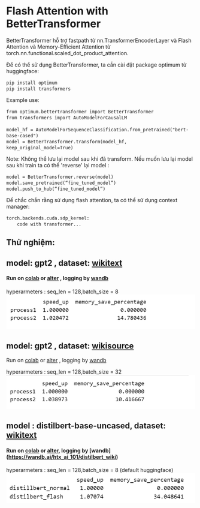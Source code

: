 # Flash Attention with BetterTransformer
BetterTransformer hỗ trợ fastpath từ nn.TransformerEncoderLayer và Flash Attention và Memory-Efficient Attention từ torch.nn.functional.scaled_dot_product_attention.

Để có thể sử dụng BetterTransformer, ta cần cài đặt package optimum từ huggingface:
```
pip install optimum
pip install transformers
```

Example use:
```
from optimum.bettertransformer import BetterTransformer
from transformers import AutoModelForCausalLM

model_hf = AutoModelForSequenceClassification.from_pretrained("bert-base-cased")
model = BetterTransformer.transform(model_hf, keep_original_model=True)
```

Note: Không thể lưu lại model sau khi đã transform. Nếu muốn lưu lại model sau khi train ta có thể 'reverse' lại model :
```
model = BetterTransformer.reverse(model)
model.save_pretrained(“fine_tuned_model”)
model.push_to_hub(“fine_tuned_model”) 
```

Để chắc chắn rằng sử dụng flash attention, ta có thể sử dụng context manager:
```
torch.backends.cuda.sdp_kernel:
    code with transformer...
```


## Thử nghiệm:
## model: gpt2 , dataset: [wikitext](https://huggingface.co/datasets/wikitext/viewer/wikitext-2-raw-v1) 

#### Run on [colab](../notebook/gpt2_wiki_2.ipynb) or [alter](https://colab.research.google.com/drive/11OpCKeOj0XoNt1XPsrnrF2qCPDzmn2kn#scrollTo=k8KPQp_DUSMe) , logging by [wandb](https://wandb.ai/htx_ai_101/gpt2_wiki_2?workspace=user-pepoo20) 

hyperarmeters : seq_len = 128,batch_size = 8 
![gpt2_wikitext](../scr/img/gpt2_wikitext.png)


## model: gpt2 , dataset: [wikisource](https://huggingface.co/datasets/wikimedia/wikisource/viewer/20231201.en)
Run on [colab](../notebook/gpt2_wikisource.ipynb) or [alter](https://colab.research.google.com/drive/1eVPz_NZhUoEOmKkwn3Hvf3-cTIc2H2xN?usp=sharing) , logging by [wandb](https://wandb.ai/htx_ai_101/gpt2_wiki_v1)



hyperarmeters : seq_len = 128,batch_size = 32
![gpt2_wikisource](../scr/img/gpt2_wikisource.png)   



## model : distilbert-base-uncased, dataset: [wikitext](https://huggingface.co/datasets/wikitext/viewer/wikitext-2-raw-v1)

#### Run on [colab](../notebook/distilBertwiki.ipynb) or [alter](https://colab.research.google.com/drive/1MsebVKnBZGLpfysgUL3MysM27tdl-qfJ?usp=sharing), logging by [wandb] (https://wandb.ai/htx_ai_101/distilbert_wiki)

hyperarmeters : seq_len = 128,batch_size = 8 (default huggingface)
![distilbert](../scr/img/distilbert_table.png)

